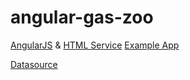angular-gas-zoo
===============

[AngularJS](https://angularjs.org/) &amp; [HTML Service](https://developers.google.com/apps-script/guides/html/) [Example App](https://script.google.com/macros/s/AKfycbzGUk8_a6fokEIgTrG8ANawTOcWlQrP6n2fTVO1OCyLIrcr1p0/exec)

[Datasource](https://docs.google.com/spreadsheets/d/1f6JbfA7aoWvM7mMEHVpBOaQviCdNbACVe1vluLR3qVg/edit?usp=sharing)

